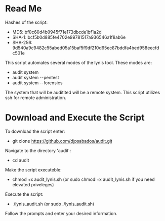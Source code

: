 # Read Me

Hashes of the script:
- MD5: bf0c60d4b0945f71e173dbcde1bf1a2d
- SHA-1: bcf5b0d885fe4702e99781517a936546a1f8ab6e
- SHA-256: 9d540a9c9482c55abed05a15baf5f9df210d65ec87bddfa4bed958eecfdc501e

This script automates several modes of the lynis tool. These modes are:
  - audit system
  - audit system --pentest
  - audit system --forensics
    
The system that will be auditited will be a remote system. This script utilizes ssh for remote administration. 

# Download and Execute the Script
To download the script enter:
- git clone https://github.com/djpsabados/audit.git

Navigate to the directory 'audit': 
- cd audit

Make the script executeble:
- chmod +x audit_lynis.sh (or sudo chmod +x audit_lynis.sh if you need elevated priveleges)

Execute the script: 
- ./lynis_audit.sh (or sudo ./lynis_audit.sh)

Follow the prompts and enter your desired information.



